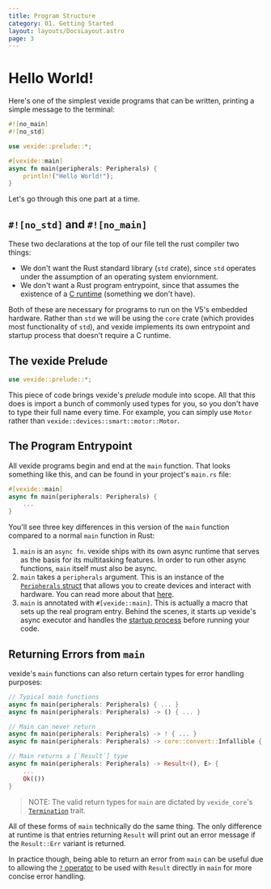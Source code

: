 ```yaml
---
title: Program Structure
category: 01. Getting Started
layout: layouts/DocsLayout.astro
page: 3
---
```


# Hello World!

Here's one of the simplest vexide programs that can be written, printing a simple message to the terminal:

```rs
#![no_main]
#![no_std]

use vexide::prelude::*;

#[vexide::main]
async fn main(peripherals: Peripherals) {
    println!("Hello World!");
}
```

Let's go through this one part at a time.

## `#![no_std]` and `#![no_main]`

These two declarations at the top of our file tell the rust compiler two things:
- We don't want the Rust standard library (`std` crate), since `std` operates under the assumption of an operating system enviornment.
- We don't want a Rust program entrypoint, since that assumes the existence of a [C runtime](https://os.phil-opp.com/freestanding-rust-binary/#the-start-attribute) (something we don't have).

Both of these are necessary for programs to run on the V5's embedded hardware. Rather than `std` we will be using the `core` crate (which provides most functionality of `std`), and vexide implements its own entrypoint and startup process that doesn't require a C runtime.

## The vexide Prelude

```rs
use vexide::prelude::*;
```

This piece of code brings vexide's *prelude* module into scope. All that this does is import a bunch of commonly used types for you, so you don't have to type their full name every time. For example, you can simply use `Motor` rather than `vexide::devices::smart::motor::Motor`.

## The Program Entrypoint

All vexide programs begin and end at the `main` function. That looks something like this, and can be found in your project's `main.rs` file:

```rs
#[vexide::main]
async fn main(peripherals: Peripherals) {
	...
}
```

You'll see three key differences in this version of the `main` function compared to a normal `main` function in Rust:
1. `main` is an `async fn`. vexide ships with its own async runtime that serves as the basis for its multitasking features. In order to run other async functions, `main` itself must also be async.
2. `main` takes a `peripherals` argument. This is an instance of the [`Peripherals` struct](https://docs.rs/vexide-devices/latest/vexide_devices/peripherals/struct.Peripherals.html) that allows you to create devices and interact with hardware. You can read more about that [here](../peripherals/).
3. `main` is annotated with `#[vexide::main]`. This is actually a macro that sets up the real program entry. Behind the scenes, it starts up vexide's async executor and handles the [startup process](https://github.com/vexide/vexide/blob/main/packages/vexide-startup/src/lib.rs#L62) before running your code.

## Returning Errors from `main`

vexide's `main` functions can also return certain types for error handling purposes:

```rs
// Typical main functions
async fn main(peripherals: Peripherals) { ... }
async fn main(peripherals: Peripherals) -> () { ... }

// Main can never return
async fn main(peripherals: Peripherals) -> ! { ... }
async fn main(peripherals: Peripherals) -> core::convert::Infallible { ... }

// Main returns a [`Result`] type
async fn main(peripherals: Peripherals) -> Result<(), E> {
	...
	Ok(())
}
```

> NOTE: The valid return types for `main` are dictated by `vexide_core`'s [`Termination`](https://docs.rs/vexide-core/latest/vexide_core/program/trait.Termination.html) trait.

All of these forms of `main` technically do the same thing. The only difference at runtime is that entries returning `Result` will print out an error message if the `Result::Err` variant is returned.

In practice though, being able to return an error from `main` can be useful due to allowing the [`?` operator](https://doc.rust-lang.org/reference/expressions/operator-expr.html#the-question-mark-operator) to be used with `Result` directly in `main` for more concise error handling.